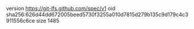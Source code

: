 version https://git-lfs.github.com/spec/v1
oid sha256:626d44dd672005beed5730f3255a010d7815d279b135c9d179c4c3911556c6ce
size 1485
